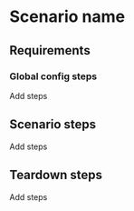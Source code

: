 # Scenario name

## Requirements

### Global config steps
Add steps

## Scenario steps
Add steps

## Teardown steps
Add steps
